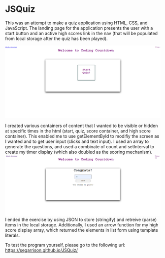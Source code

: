 # JSQuiz
This was an attempt to make a quiz application using HTML, CSS, and JavaScript. The landing page for the application presents the user with a start button and an active high scores link in the nav (that will be populated from local storage after the quiz has been played).

![screenshot of start screen](./assets/Quiz-landing-page.png)

I created various containers of content that I wanted to be visible or hidden at specific times in the html (start, quiz, score container, and high score container). This enabled me to use getElementById to modifiy the screen as I wanted and to get user input (clicks and text input). I used an array to generate the questions, and used a combinate of count and setInterval to create my timer display (which also doubled as the scoring mechanism).
![screenshot of initials input screen](./assets/Initials-Input.png)
I ended the exercise by using JSON to store (stringify) and retreive (parse) items in the local storage. Additionally, I used an arrow function for my high score display array, which returned the elements in list form using template literals. 

To test the program yourself, please go to the following url:
<https://segarrison.github.io/JSQuiz/>